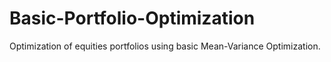 # Basic-Portfolio-Optimization
Optimization of equities portfolios using basic Mean-Variance Optimization.
